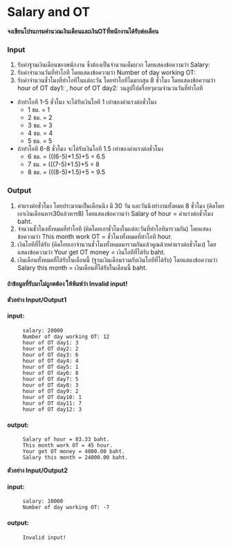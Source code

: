 # Salary and OT
**จงเขียนโปรแกรมคำนวณเงินเดือนและเงินOTที่พนักงานได้รับต่อเดือน**
### Input
1. รับค่าฐานเงินเดือนของพนักงาน ซึ่งต้องเป็นจำนวนเต็มบวก โดยแสดงข้อความว่า Salary: 
2. รับค่าจำนวนวันที่ทำโอที โดยแสดงข้อความว่า Number of day working OT: 
3. รับค่าจำนวนชั่วโมงที่ทำโอทีในแต่ละวัน  โดยทำโอทีไดมากสุด 8 ชั่วโมง โดยแสดงข้อความว่า hour of OT day1: , hour of OT day2: วนลูปไปดรื่อยๆตามจำนวนวันที่ทำโอที
* ถ้าทำโอที 1-5 ชั่วโมง จะได้รับเงินโอที 1 เท่าของค่าแรงต่อชั่วโมง
    * 1 ชม. = 1
    * 2 ชม. = 2
    * 3 ชม. = 3
    * 4 ชม. = 4
    * 5 ชม. = 5
* ถ้าทำโอที 6-8 ชั่วโมง จะได้รับเงินโอที 1.5 เท่าของค่าแรงต่อชั่วโมง
    * 6 ชม. = (((6-5)*1.5)+5 = 6.5
    * 7 ชม. = (((7-5)*1.5)+5 = 8
    * 8 ชม. = (((8-5)*1.5)+5 = 9.5
### Output
1. ค่าแรงต่อชั่วโมง โดยประมาณเป็นเดือนนึง มี 30 วัน และวันนึงทำงานทั้งหมด 8 ชั่วโมง (คิดโดย เอาเงินเดือนหาร30แล้วหาร8) โดยแสดงข้อความว่า Salary of hour = ค่าแรงต่อชั่วโมง baht.
2. จำนวนชั่วโมงทั้งหมดที่ทำโอที (คิดโดยเอาชั่วโมงในแต่ละวันที่ทำโอทีมารวมกัน) โดยแสดงข้อความว่า This month work OT = ชั่วโมงทั้งหมดที่ทำโอที hour.
3. เงินโอทีที่ได้รับ (คิดโอยเอาจำนวนชั่วโมงทั้งหมดมารวมกันแล้วคูณด้วยค่าแรงต่อชั่วโมง) โดยแสดงข้อความว่า Your get OT money = เงินโอทีที่ได้รับ baht.
4. เงินเดือนทั้งหมดที่ได้รับในเดือนนี้ (ฐานเงินเดือนรวมกับเงินโอทีที่ได้รับ) โดยแสดงข้อความว่า Salary this month = เงินเดือนที่ได้รับในเดือนนี้ baht.

#### ถ้าข้อมูลที่รับมาไม่ถูกตต้อง ให้พิมพ์ว่า Invalid input!
**ตัวอย่าง Input/Output1**
#### input: 
         salary: 20000
         Number of day working OT: 12
         hour of OT day1: 3
         hour of OT day2: 2
         hour of OT day3: 6
         hour of OT day4: 4
         hour of OT day5: 1
         hour of OT day6: 8
         hour of OT day7: 5
         hour of OT day8: 3
         hour of OT day9: 2
         hour of OT day10: 1
         hour of OT day11: 7
         hour of OT day12: 3
#### output: 
         Salary of hour = 83.33 baht.
         This month work OT = 45 hour.
         Your get OT money = 4000.00 baht.
         Salary this month = 24000.00 baht.
**ตัวอย่าง Input/Output2**
#### input:
         salary: 10000
         Number of day working OT: -7
#### output:
         Invalid input!
